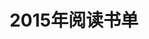 ---
layout: book
title: 2015年阅读书单
category: 读书
keywords: 阅读,书单,2015
books: 
    - title: 数据结构与算法(Java语言版)
      status: 在读
      author: (美) Adam Drozdek著;周翔
      publisher: 机械工业出版社
      language: 中文
      link: http://book.douban.com/subject/1125748/         
      cover: http://img3.douban.com/lpic/s9822871.jpg
      description: 

    - title: 算法（第4版）
      status: 未读
      author: 威克 (Robert Sedgewick) / 韦恩 (Kevin Wayne)
      publisher: 人民邮电出版社
      language: 中文
      link: http://book.douban.com/subject/19952400/
      cover: http://img3.douban.com/lpic/s28322243.jpg
      description: 
---